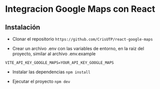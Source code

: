 # Integracion Google Maps con React



## Instalación
- Clonar el repositorio `https://github.com/CrisUTP/react-google-maps`

- Crear un archivo .env con las variables de entorno, en la raiz del proyecto, similar al archivo .env.example


```
VITE_API_KEY_GOOGLE_MAPS=YOUR_API_KEY_GOOGLE_MAPS
```

- Instalar las dependencias `npm install`

- Ejecutar el proyecto `npm dev`